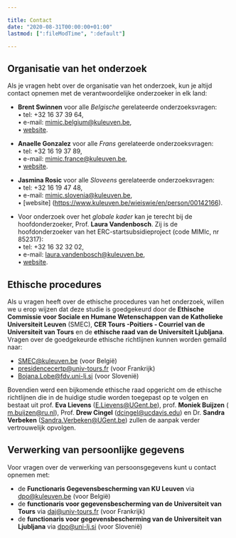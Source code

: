 ```yaml
---

title: Contact
date: "2020-08-31T00:00:00+01:00"
lastmod: [":fileModTime", ":default"]

---
```


## Organisatie van het onderzoek
Als je vragen hebt over de organisatie van het onderzoek, kun je altijd contact opnemen met de verantwoordelijke onderzoeker in elk land:

- **Brent Swinnen** voor alle *Belgische* gerelateerde onderzoeksvragen: \
• tel: +32 16 37 39 64, \
• e-mail: mimic.belgium@kuleuven.be,\
• [website](https://www.kuleuven.be/wieiswie/en/person/00113344).

- **Anaelle Gonzalez** voor alle *Frans* gerelateerde onderzoeksvragen: \
• tel: +32 16 19 37 89, \
• e-mail: mimic.france@kuleuven.be,\
• [website](https://www.kuleuven.be/wieiswie/en/person/00136069).

- **Jasmina Rosic** voor alle *Sloveens* gerelateerde onderzoeksvragen: \
• tel: +32 16 19 47 48, \
• e-mail: mimic.slovenia@kuleuven.be,\
• [website] (https://www.kuleuven.be/wieiswie/en/person/00142166).

- Voor onderzoek over het *globale kader* kan je terecht bij de hoofdonderzoeker, Prof. **Laura Vandenbosch**. Zij is de hoofdonderzoeker van het ERC-startsubsidieproject (code MIMIc, nr 852317): \
• tel: +32 16 32 32 02, \
• e-mail: laura.vandenbosch@kuleuven.be, \
• [website](https://www.kuleuven.be/wieiswie/en/person/00060068).

## Ethische procedures
Als u vragen heeft over de ethische procedures van het onderzoek, willen we u erop wijzen dat deze studie is goedgekeurd door de **Ethische Commissie voor Sociale en Humane Wetenschappen van de Katholieke Universiteit Leuven** (SMEC), **CER Tours -Poitiers - Courriel van de Universiteit van Tours** en de **ethische raad van de Universiteit Ljubljana**.
Vragen over de goedgekeurde ethische richtlijnen kunnen worden gemaild naar:

- SMEC@kuleuven.be (voor België)
- presidencecertp@univ-tours.fr (voor Frankrijk)
- Bojana.Lobe@fdv.uni-lj.si (voor Slovenië)

Bovendien werd een bijkomende ethische raad opgericht om de ethische richtlijnen die in de huidige studie worden toegepast op te volgen en bestaat uit prof. **Eva Lievens** (E.Lievens@UGent.be), prof. **Moniek Buijzen** ( m.buijzen@ru.nl), Prof. **Drew Cingel** (dcingel@ucdavis.edu) en Dr. **Sandra Verbeken** (Sandra.Verbeken@UGent.be) zullen de aanpak verder vertrouwelijk opvolgen.

## Verwerking van persoonlijke gegevens
Voor vragen over de verwerking van persoonsgegevens kunt u contact opnemen met:
- de **Functionaris Gegevensbescherming van KU Leuven** via dpo@kuleuven.be (voor België)
- de **functionaris voor gegevensbescherming van de Universiteit van Tours** via daj@univ-tours.fr (voor Frankrijk)
- de **functionaris voor gegevensbescherming van de Universiteit van Ljubljana** via dpo@uni-lj.si (voor Slovenië)